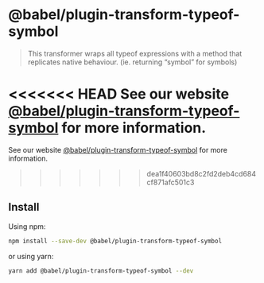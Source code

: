 # @babel/plugin-transform-typeof-symbol

> This transformer wraps all typeof expressions with a method that replicates native behaviour. (ie. returning “symbol” for symbols)

<<<<<<< HEAD
See our website [@babel/plugin-transform-typeof-symbol](https://babeljs.io/docs/en/next/babel-plugin-transform-typeof-symbol.html) for more information.
=======
See our website [@babel/plugin-transform-typeof-symbol](https://babeljs.io/docs/en/babel-plugin-transform-typeof-symbol) for more information.
>>>>>>> dea1f40603bd8c2fd2deb4cd684cf871afc501c3

## Install

Using npm:

```sh
npm install --save-dev @babel/plugin-transform-typeof-symbol
```

or using yarn:

```sh
yarn add @babel/plugin-transform-typeof-symbol --dev
```
